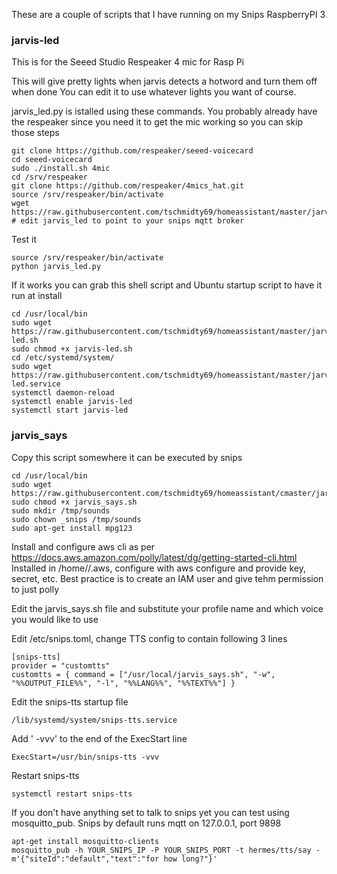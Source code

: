 These are a couple of scripts that I have running on my Snips RaspberryPI 3

### jarvis-led ###

This is for the Seeed Studio Respeaker 4 mic for Rasp Pi

This will give pretty lights when jarvis detects a hotword and turn them off when done
You can edit it to use whatever lights you want of course.

jarvis_led.py is istalled using these commands. You probably already have the respeaker
since you need it to get the mic working so you can skip those steps
```
git clone https://github.com/respeaker/seeed-voicecard
cd seeed-voicecard
sudo ./install.sh 4mic
cd /srv/respeaker
git clone https://github.com/respeaker/4mics_hat.git
source /srv/respeaker/bin/activate
wget https://raw.githubusercontent.com/tschmidty69/homeassistant/master/jarvis/jarvis_led.py
# edit jarvis_led to point to your snips mqtt broker
```
Test it
```
source /srv/respeaker/bin/activate
python jarvis_led.py
```
If it works you can grab this shell script and Ubuntu startup script to have it run at install
```
cd /usr/local/bin
sudo wget https://raw.githubusercontent.com/tschmidty69/homeassistant/master/jarvis/jarvis-led.sh
sudo chmod +x jarvis-led.sh
cd /etc/systemd/system/
sudo wget https://raw.githubusercontent.com/tschmidty69/homeassistant/master/jarvis/jarvis-led.service
systemctl daemon-reload
systemctl enable jarvis-led
systemctl start jarvis-led
```
### jarvis_says ###

Copy this script somewhere it can be executed by snips
```
cd /usr/local/bin
sudo wget https://raw.githubusercontent.com/tschmidty69/homeassistant/cmaster/jarvis/jarvis_says.sh
sudo chmod +x jarvis_says.sh
sudo mkdir /tmp/sounds
sudo chown _snips /tmp/sounds
sudo apt-get install mpg123
```
Install and configure aws cli as per
https://docs.aws.amazon.com/polly/latest/dg/getting-started-cli.html
Installed in /home/<user>/.aws, configure with aws configure
and provide key, secret, etc. Best practice is to create an IAM
user and give tehm permission to just polly

Edit the jarvis_says.sh file and substitute your profile name and which voice you would like to use

Edit /etc/snips.toml, change TTS config to contain following 3 lines
```
[snips-tts]
provider = "customtts"
customtts = { command = ["/usr/local/jarvis_says.sh", "-w", "%%OUTPUT_FILE%%", "-l", "%%LANG%%", "%%TEXT%%"] }
```
Edit the snips-tts startup file
```
/lib/systemd/system/snips-tts.service
```
Add ' -vvv' to the end of the ExecStart line
```
ExecStart=/usr/bin/snips-tts -vvv
```
Restart snips-tts
```
systemctl restart snips-tts
```
If you don't have anything set to talk to snips yet you can test using mosquitto_pub. Snips by default runs mqtt on
127.0.0.1, port 9898
```
apt-get install mosquitto-clients
mosquitto_pub -h YOUR_SNIPS_IP -P YOUR_SNIPS_PORT -t hermes/tts/say -m'{"siteId":"default","text":"for how long?"}'
```
